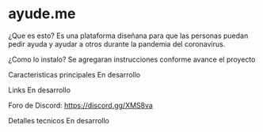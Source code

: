 # ayude.me

¿Que es esto?
Es una plataforma diseñana para que las personas puedan pedir ayuda y ayudar a otros durante la pandemia del coronavirus.

¿Como lo instalo?
Se agregaran instrucciones conforme avance el proyecto

Caracteristicas principales
En desarrollo

Links
En desarrollo

Foro de Discord: https://discord.gg/XMS8va

Detalles tecnicos
En desarrollo
